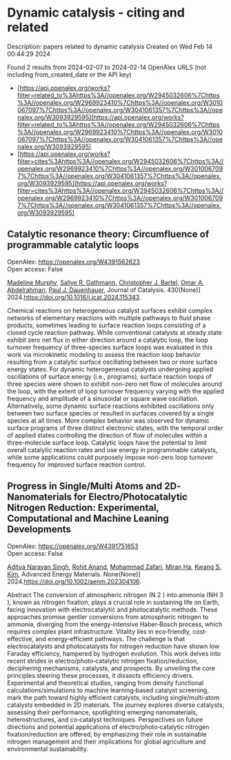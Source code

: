 # Dynamic catalysis - citing and related
Description: papers related to dynamic catalysis
Created on Wed Feb 14 00:44:29 2024

Found 2 results from 2024-02-07 to 2024-02-14
OpenAlex URLS (not including from_created_date or the API key)
- [https://api.openalex.org/works?filter=related_to%3Ahttps%3A//openalex.org/W2945032606%7Chttps%3A//openalex.org/W2969923410%7Chttps%3A//openalex.org/W3010067097%7Chttps%3A//openalex.org/W3041061357%7Chttps%3A//openalex.org/W3093929595](https://api.openalex.org/works?filter=related_to%3Ahttps%3A//openalex.org/W2945032606%7Chttps%3A//openalex.org/W2969923410%7Chttps%3A//openalex.org/W3010067097%7Chttps%3A//openalex.org/W3041061357%7Chttps%3A//openalex.org/W3093929595)
- [https://api.openalex.org/works?filter=cites%3Ahttps%3A//openalex.org/W2945032606%7Chttps%3A//openalex.org/W2969923410%7Chttps%3A//openalex.org/W3010067097%7Chttps%3A//openalex.org/W3041061357%7Chttps%3A//openalex.org/W3093929595](https://api.openalex.org/works?filter=cites%3Ahttps%3A//openalex.org/W2945032606%7Chttps%3A//openalex.org/W2969923410%7Chttps%3A//openalex.org/W3010067097%7Chttps%3A//openalex.org/W3041061357%7Chttps%3A//openalex.org/W3093929595)

## Catalytic resonance theory: Circumfluence of programmable catalytic loops   

OpenAlex: https://openalex.org/W4391562623    
Open access: False
    
[Madeline Murphy](https://openalex.org/A5051959855), [Sallye R. Gathmann](https://openalex.org/A5030610409), [Christopher J. Bartel](https://openalex.org/A5065773454), [Omar A. Abdelrahman](https://openalex.org/A5022932212), [Paul J. Dauenhauer](https://openalex.org/A5003718847), Journal of Catalysis. 430(None)] 2024.https://doi.org/10.1016/j.jcat.2024.115343.
    
Chemical reactions on heterogeneous catalyst surfaces exhibit complex networks of elementary reactions with multiple pathways to fluid phase products, sometimes leading to surface reaction loops consisting of a closed cycle reaction pathway. While conventional catalysts at steady state exhibit zero net flux in either direction around a catalytic loop, the loop turnover frequency of three-species surface loops was evaluated in this work via microkinetic modeling to assess the reaction loop behavior resulting from a catalytic surface oscillating between two or more surface energy states. For dynamic heterogeneous catalysts undergoing applied oscillations of surface energy (i.e., programs), surface reaction loops of three species were shown to exhibit non-zero net flow of molecules around the loop, with the extent of loop turnover frequency varying with the applied frequency and amplitude of a sinusoidal or square wave oscillation. Alternatively, some dynamic surface reactions exhibited oscillations only between two surface species or resulted in surfaces covered by a single species at all times. More complex behavior was observed for dynamic surface programs of three distinct electronic states, with the temporal order of applied states controlling the direction of flow of molecules within a three-molecule surface loop. Catalytic loops have the potential to limit overall catalytic reaction rates and use energy in programmable catalysts, while some applications could purposely impose non-zero loop turnover frequency for improved surface reaction control.    

    

## Progress in Single/Multi Atoms and 2D‐Nanomaterials for Electro/Photocatalytic Nitrogen Reduction: Experimental, Computational and Machine Leaning Developments   

OpenAlex: https://openalex.org/W4391751653    
Open access: False
    
[Aditya Narayan Singh](https://openalex.org/A5054940131), [Rohit Anand](https://openalex.org/A5081232540), [Mohammad Zafari](https://openalex.org/A5042211537), [Miran Ha](https://openalex.org/A5065434371), [Kwang S. Kim](https://openalex.org/A5091615384), Advanced Energy Materials. None(None)] 2024.https://doi.org/10.1002/aenm.202304106.
    
Abstract The conversion of atmospheric nitrogen (N 2 ) into ammonia (NH 3 ), known as nitrogen fixation, plays a crucial role in sustaining life on Earth, facing innovation with electrocatalytic and photocatalytic methods. These approaches promise gentler conversions from atmospheric nitrogen to ammonia, diverging from the energy‐intensive Haber‐Bosch process, which requires complex plant infrastructure. Vitality lies in eco‐friendly, cost‐effective, and energy‐efficient pathways. The challenge is that electrocatalysts and photocatalysts for nitrogen reduction have shown low Faraday efficiency, hampered by hydrogen evolution. This work delves into recent strides in electro/photo‐catalytic nitrogen fixation/reduction, deciphering mechanisms, catalysts, and prospects. By unveiling the core principles steering these processes, it dissects efficiency drivers. Experimental and theoretical studies, ranging from density functional calculations/simulations to machine learning‐based catalyst screening, mark the path toward highly efficient catalysts, including single/multi‐atom catalysts embedded in 2D materials. The journey explores diverse catalysts, assessing their performance, spotlighting emerging nanomaterials, heterostructures, and co‐catalyst techniques. Perspectives on future directions and potential applications of electro/photo‐catalytic nitrogen fixation/reduction are offered, by emphasizing their role in sustainable nitrogen management and their implications for global agriculture and environmental sustainability.    

    
